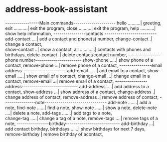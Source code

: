 # address-book-assistant

-----------------Main commands---------------------
hello ..........| greeting,
exit ...........| exit the program,
close ..........| exit the program,
help ...........| show help information,
----------------contacts --------------------------
add-contact ....| add a contact and phone(s) number,
change-contact .| change a contact,  
 show-contact ..| show a contact,
all ............| contacts with phones and birthdays,
delete-contact .| delete contact/contact number,
----------------phone number-----------------------
show-phone .....| show phone of a contact,
remove-phone ...| remove phone of a contact,
----------------email address----------------------
add-email ......| add email to a contact,
show-email .....| show email of a contact,
change-email ...| change email in a contact,
remove-email ...| remove email of a contact,
----------------address----------------------------
add-address ....| add address to a contact,
show-address ...| show address of a contact,
change-address .| change address of contact,
remove-address .| remove address of contact,
----------------note-------------------------------
add-note .......| add a note,
find-note ......| find a note,
show-note ......| show a note,
delete-note ....| delete a note,
add-tags .......| add tags to a note,  
change-tag .....| change a tag of a note,
remove-tags ....| remove tags of a note,
----------------birthday---------------------------
add-birthday ...| add contact birthday,
birthdays ......| show birthdays for next 7 days,
remove-birthday | remove birthday of acontact,
